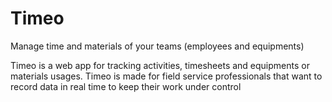 # Timeo
Manage time and materials of your teams (employees and equipments)

Timeo is a web app for tracking activities, timesheets and equipments or materials usages. Timeo is made for field service professionals that want to record data in real time to keep their work under control

